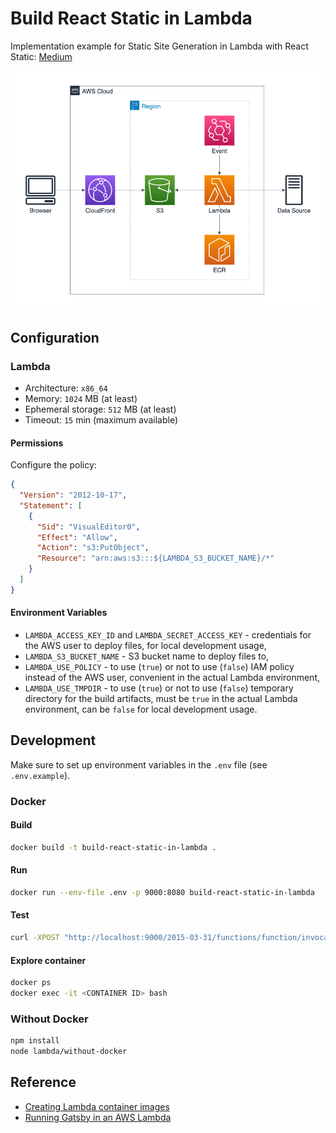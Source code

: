 # Build React Static in Lambda

Implementation example for Static Site Generation in Lambda with React Static:
[Medium](https://medium.com/@loginov-rocks/static-site-generation-in-lambda-with-react-static-bdba551e4fe4)

![AWS Reference Infrastructure Diagram](https://raw.githubusercontent.com/loginov-rocks/Build-React-Static-in-Lambda/main/docs/AWS-Reference-Infrastructure-Diagram.png)

## Configuration

### Lambda

* Architecture: `x86_64`
* Memory: `1024` MB (at least)
* Ephemeral storage: `512` MB (at least)
* Timeout: `15` min (maximum available)

#### Permissions

Configure the policy:

```json
{
  "Version": "2012-10-17",
  "Statement": [
    {
      "Sid": "VisualEditor0",
      "Effect": "Allow",
      "Action": "s3:PutObject",
      "Resource": "arn:aws:s3:::${LAMBDA_S3_BUCKET_NAME}/*"
    }
  ]
}
```

#### Environment Variables

* `LAMBDA_ACCESS_KEY_ID` and `LAMBDA_SECRET_ACCESS_KEY` - credentials for the AWS user to deploy files, for local
  development usage,
* `LAMBDA_S3_BUCKET_NAME` - S3 bucket name to deploy files to,
* `LAMBDA_USE_POLICY` - to use (`true`) or not to use (`false`) IAM policy instead of the AWS user, convenient in the
  actual Lambda environment,
* `LAMBDA_USE_TMPDIR` - to use (`true`) or not to use (`false`) temporary directory for the build artifacts, must
  be `true` in the actual Lambda environment, can be `false` for local development usage.

## Development

Make sure to set up environment variables in the `.env` file (see `.env.example`).

### Docker

#### Build

```sh
docker build -t build-react-static-in-lambda .
```

#### Run

```sh
docker run --env-file .env -p 9000:8080 build-react-static-in-lambda
```

#### Test

```sh
curl -XPOST "http://localhost:9000/2015-03-31/functions/function/invocations" -d '{}'
```

#### Explore container

```sh
docker ps
docker exec -it <CONTAINER ID> bash
```

### Without Docker

```sh
npm install
node lambda/without-docker
```

## Reference

* [Creating Lambda container images](https://docs.aws.amazon.com/lambda/latest/dg/images-create.html)
* [Running Gatsby in an AWS Lambda](https://www.jameshill.dev/articles/running-gatsby-within-aws-lambda/)
